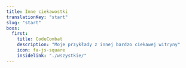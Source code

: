 ```yaml
---
title: Inne ciekawostki
translationKey: "start"
slug: "start"
boxs:
  first:
    title: CodeCombat
    description: "Moje przykłady z innej bardzo ciekawej witryny"
    icon: fa-js-square
    insidelink: "./wszystkie/"
---
```


